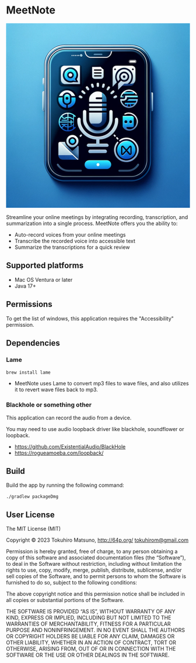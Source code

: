 # MeetNote

![MeetNote](icon.png)

Streamline your online meetings by integrating recording, transcription, and summarization into a single process. MeetNote offers you the ability to:

* Auto-record voices from your online meetings
* Transcribe the recorded voice into accessible text
* Summarize the transcriptions for a quick review

## Supported platforms

* Mac OS Ventura or later
* Java 17+

## Permissions

To get the list of windows, this application requires the "Accessibility" permission.

## Dependencies

### Lame

    brew install lame

- MeetNote uses Lame to convert mp3 files to wave files, and also utilizes it to revert wave files back to mp3.

### Blackhole or something other

This application can record the audio from a device.

You may need to use audio loopback driver like blackhole, soundflower or loopback.

* https://github.com/ExistentialAudio/BlackHole
* https://rogueamoeba.com/loopback/

## Build

Build the app by running the following command:

    ./gradlew packageDmg

## User License

The MIT License (MIT)

Copyright © 2023 Tokuhiro Matsuno, http://64p.org/ <tokuhirom@gmail.com>

Permission is hereby granted, free of charge, to any person obtaining a copy
of this software and associated documentation files (the “Software”), to deal
in the Software without restriction, including without limitation the rights
to use, copy, modify, merge, publish, distribute, sublicense, and/or sell
copies of the Software, and to permit persons to whom the Software is
furnished to do so, subject to the following conditions:

The above copyright notice and this permission notice shall be included in
all copies or substantial portions of the Software.

THE SOFTWARE IS PROVIDED “AS IS”, WITHOUT WARRANTY OF ANY KIND, EXPRESS OR
IMPLIED, INCLUDING BUT NOT LIMITED TO THE WARRANTIES OF MERCHANTABILITY,
FITNESS FOR A PARTICULAR PURPOSE AND NONINFRINGEMENT. IN NO EVENT SHALL THE
AUTHORS OR COPYRIGHT HOLDERS BE LIABLE FOR ANY CLAIM, DAMAGES OR OTHER
LIABILITY, WHETHER IN AN ACTION OF CONTRACT, TORT OR OTHERWISE, ARISING FROM,
OUT OF OR IN CONNECTION WITH THE SOFTWARE OR THE USE OR OTHER DEALINGS IN
THE SOFTWARE.

